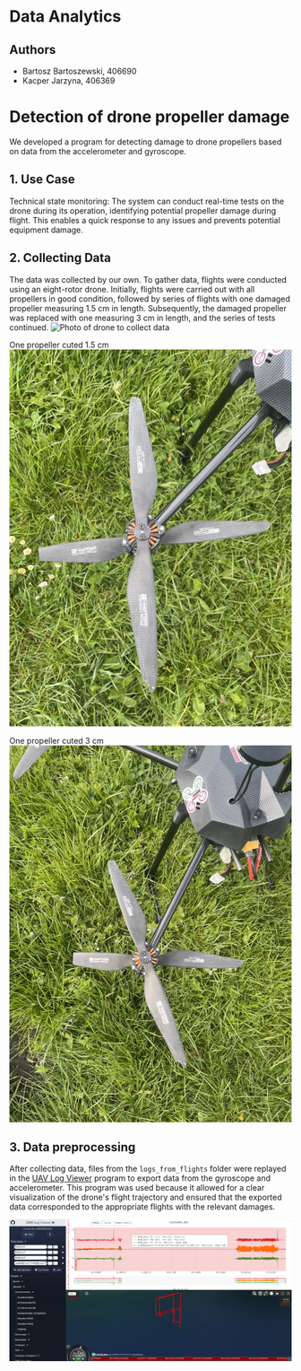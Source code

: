 # Data Analytics
## Authors
- Bartosz Bartoszewski, 406690
- Kacper Jarzyna, 406369

# Detection of drone propeller damage
We developed a program for detecting damage to drone propellers based on data from the accelerometer and gyroscope.

## 1. Use Case
Technical state monitoring: The system can conduct real-time tests on the drone during its operation, identifying potential propeller damage during flight. This enables a quick response to any issues and prevents potential equipment damage.

## 2. Collecting Data

The data was collected by our own. To gather data, flights were conducted using an eight-rotor drone. Initially, flights were carried out with all propellers in good condition, followed by series of flights with one damaged propeller measuring 1.5 cm in length. Subsequently, the damaged propeller was replaced with one measuring 3 cm in length, and the series of tests continued.
![Photo of drone to collect data](photos/IMG_3984.JPEG)

One propeller cuted 1.5 cm
![Photo of drone to collect data](photos/1_5cm.jpg)

One propeller cuted 3 cm
![Photo of drone to collect data](photos/3cm.jpg)

## 3. Data preprocessing
After collecting data, files from the `logs_from_flights` folder were replayed in the [UAV Log Viewer](https://plot.ardupilot.org/) program to export data from the gyroscope and accelerometer. This program was used because it allowed for a clear visualization of the drone's flight trajectory and ensured that the exported data corresponded to the appropriate flights with the relevant damages.


![Photo of drone to collect data](photos/uav_logs.png)



